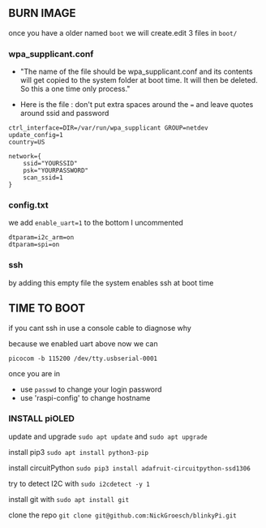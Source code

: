 ## BURN IMAGE
once you have a older named `boot` we will create.edit 3 files in `boot/`

### wpa_supplicant.conf
* "The name of the file should be wpa_supplicant.conf and its contents will get copied to the system folder at boot time. It will then be deleted. So this a one time only process."

* Here is the file : don't put extra spaces around the `=` and leave quotes around ssid and password
```
ctrl_interface=DIR=/var/run/wpa_supplicant GROUP=netdev
update_config=1
country=US
 
network={
    ssid="YOURSSID"
    psk="YOURPASSWORD"
    scan_ssid=1
}
```

### config.txt
we add `enable_uart=1` to the bottom
I uncommented 
```
dtparam=i2c_arm=on
dtparam=spi=on
```


### ssh 
by adding this empty file the system enables ssh at boot time

## TIME TO BOOT

if you cant ssh in use a console cable to diagnose why

because we enabled uart above now we can 
```
picocom -b 115200 /dev/tty.usbserial-0001 
```
once you are in 
* use `passwd` to change your login password
* use 'raspi-config' to change hostname

### INSTALL piOLED
update and upgrade `sudo apt update` and `sudo apt upgrade`

install pip3 `sudo apt install python3-pip`

install circuitPython `sudo pip3 install adafruit-circuitpython-ssd1306`

try to detect I2C with `sudo i2cdetect -y 1`

install git with `sudo apt install git`

clone the repo `git clone git@github.com:NickGroesch/blinkyPi.git`